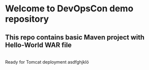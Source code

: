 # Welcome to DevOpsCon demo repository
## This repo contains basic Maven project with Hello-World WAR file 
<BR> Ready for Tomcat deployment 
asdfghjklö
